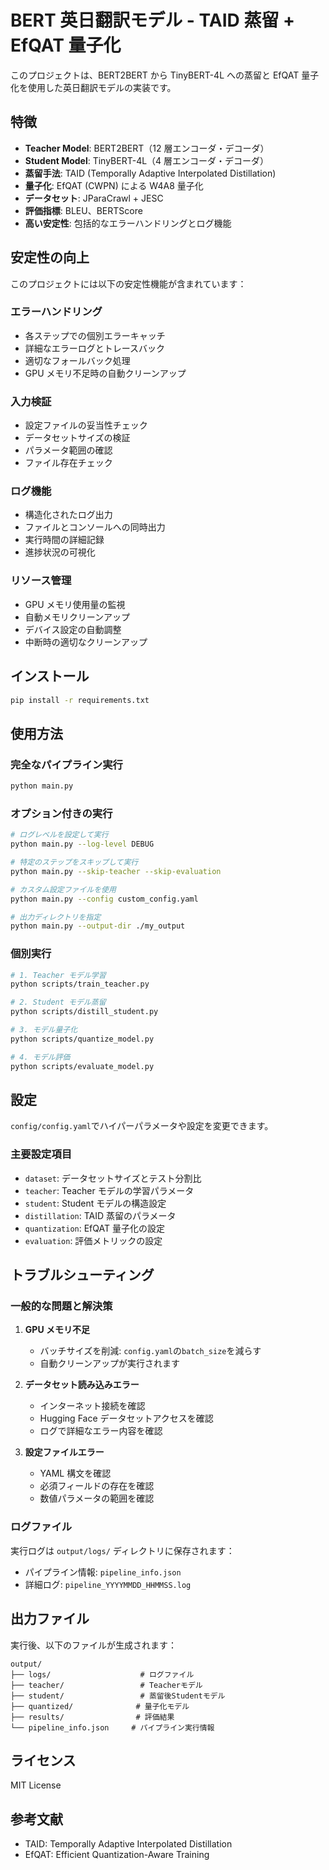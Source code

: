 # BERT 英日翻訳モデル - TAID 蒸留 + EfQAT 量子化

このプロジェクトは、BERT2BERT から TinyBERT-4L への蒸留と EfQAT 量子化を使用した英日翻訳モデルの実装です。

## 特徴

- **Teacher Model**: BERT2BERT（12 層エンコーダ・デコーダ）
- **Student Model**: TinyBERT-4L（4 層エンコーダ・デコーダ）
- **蒸留手法**: TAID (Temporally Adaptive Interpolated Distillation)
- **量子化**: EfQAT (CWPN) による W4A8 量子化
- **データセット**: JParaCrawl + JESC
- **評価指標**: BLEU、BERTScore
- **高い安定性**: 包括的なエラーハンドリングとログ機能

## 安定性の向上

このプロジェクトには以下の安定性機能が含まれています：

### エラーハンドリング

- 各ステップでの個別エラーキャッチ
- 詳細なエラーログとトレースバック
- 適切なフォールバック処理
- GPU メモリ不足時の自動クリーンアップ

### 入力検証

- 設定ファイルの妥当性チェック
- データセットサイズの検証
- パラメータ範囲の確認
- ファイル存在チェック

### ログ機能

- 構造化されたログ出力
- ファイルとコンソールへの同時出力
- 実行時間の詳細記録
- 進捗状況の可視化

### リソース管理

- GPU メモリ使用量の監視
- 自動メモリクリーンアップ
- デバイス設定の自動調整
- 中断時の適切なクリーンアップ

## インストール

```bash
pip install -r requirements.txt
```

## 使用方法

### 完全なパイプライン実行

```bash
python main.py
```

### オプション付きの実行

```bash
# ログレベルを設定して実行
python main.py --log-level DEBUG

# 特定のステップをスキップして実行
python main.py --skip-teacher --skip-evaluation

# カスタム設定ファイルを使用
python main.py --config custom_config.yaml

# 出力ディレクトリを指定
python main.py --output-dir ./my_output
```

### 個別実行

```bash
# 1. Teacher モデル学習
python scripts/train_teacher.py

# 2. Student モデル蒸留
python scripts/distill_student.py

# 3. モデル量子化
python scripts/quantize_model.py

# 4. モデル評価
python scripts/evaluate_model.py
```

## 設定

`config/config.yaml`でハイパーパラメータや設定を変更できます。

### 主要設定項目

- `dataset`: データセットサイズとテスト分割比
- `teacher`: Teacher モデルの学習パラメータ
- `student`: Student モデルの構造設定
- `distillation`: TAID 蒸留のパラメータ
- `quantization`: EfQAT 量子化の設定
- `evaluation`: 評価メトリックの設定

## トラブルシューティング

### 一般的な問題と解決策

1. **GPU メモリ不足**

   - バッチサイズを削減: `config.yaml`の`batch_size`を減らす
   - 自動クリーンアップが実行されます

2. **データセット読み込みエラー**

   - インターネット接続を確認
   - Hugging Face データセットアクセスを確認
   - ログで詳細なエラー内容を確認

3. **設定ファイルエラー**
   - YAML 構文を確認
   - 必須フィールドの存在を確認
   - 数値パラメータの範囲を確認

### ログファイル

実行ログは `output/logs/` ディレクトリに保存されます：

- パイプライン情報: `pipeline_info.json`
- 詳細ログ: `pipeline_YYYYMMDD_HHMMSS.log`

## 出力ファイル

実行後、以下のファイルが生成されます：

```
output/
├── logs/                    # ログファイル
├── teacher/                 # Teacherモデル
├── student/                 # 蒸留後Studentモデル
├── quantized/              # 量子化モデル
├── results/                # 評価結果
└── pipeline_info.json     # パイプライン実行情報
```

## ライセンス

MIT License

## 参考文献

- TAID: Temporally Adaptive Interpolated Distillation
- EfQAT: Efficient Quantization-Aware Training
